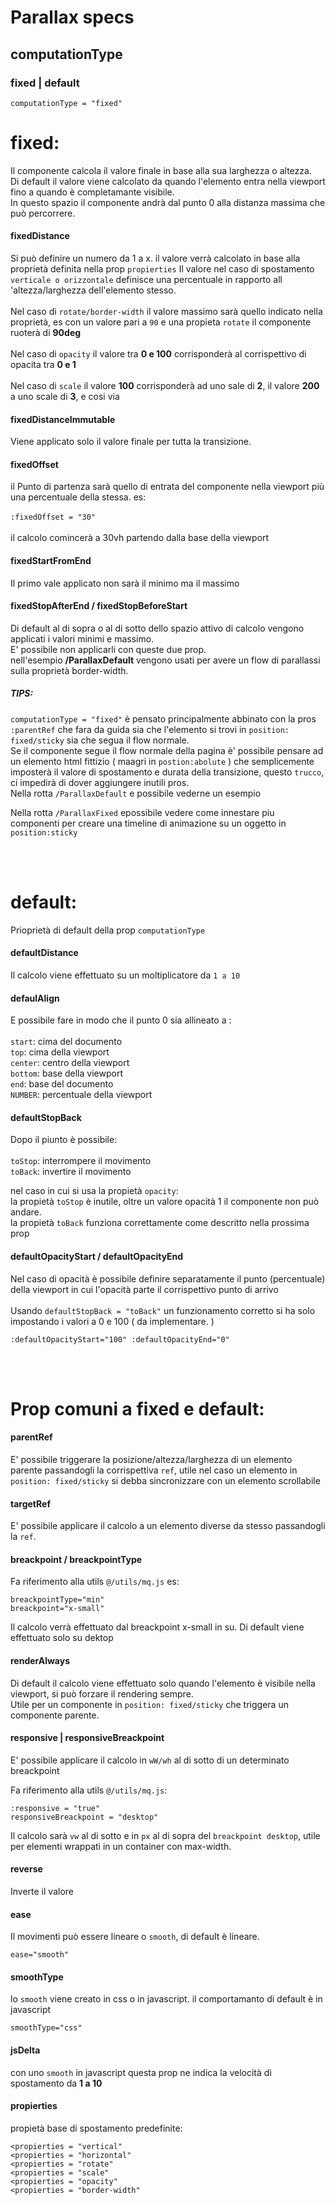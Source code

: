 # Parallax specs

## computationType

### fixed | default

```
computationType = "fixed"
```
# fixed:

Il componente calcola il valore finale in base alla sua larghezza o altezza.<br/>
Di default il valore viene calcolato da quando l'elemento entra nella viewport fino a quando è completamante visibile.<br/>
In questo spazio il componente andrà dal punto 0 alla distanza massima che può percorrere.

#### fixedDistance

Si può definire un numero da 1 a x.
il valore verrà calcolato in base alla proprietà definita nella prop `propierties`
Il valore nel caso di spostamento `verticale o orizzontale` definisce una percentuale in rapporto all 'altezza/larghezza dell'elemento stesso.<br/><br/>
Nel caso di `rotate/border-width` il valore massimo sarà quello indicato nella proprietà, es con un valore pari a  `90` e una propieta `rotate` il componente ruoterà di **90deg**<br/><br/>
Nel caso di `opacity` il valore tra **0 e 100** corrisponderà al corrispettivo di opacita tra **0 e 1**<br/><br/>
Nel caso di `scale` il valore **100** corrisponderà ad uno sale di **2**, il valore **200** a uno scale di **3**, e cosi via

#### fixedDistanceImmutable

Viene applicato solo il valore finale per tutta la transizione.

#### fixedOffset

il Punto di partenza sarà quello di entrata del componente nella viewport più una percentuale della stessa. es:<br/><br/>
`:fixedOffset = "30"`<br/><br/>
il calcolo comincerà a 30vh partendo dalla base della viewport

#### fixedStartFromEnd

Il primo vale applicato non sarà il minimo ma il massimo

#### fixedStopAfterEnd / fixedStopBeforeStart

Di default al di sopra o al di sotto dello spazio attivo di calcolo vengono applicati i valori minimi e massimo.<br/>
E' possibile non applicarli con queste due prop.<br/>
nell'esempio **/ParallaxDefault** vengono usati per avere un flow di parallassi sulla proprietà border-width.
<br/>

##### TIPS:
`computationType = "fixed"` è pensato principalmente abbinato con la pros `:parentRef` che fara da guida sia che l'elemento si trovi in  `position: fixed/sticky` sia che segua il flow normale.<br/>
Se il componente segue il flow normale della pagina è' possibile pensare ad un elemento html fittizio ( maagri in `postion:abolute` ) che semplicemente imposterà il valore di spostamento e durata della transizione, questo `trucco`, ci impedirà di dover aggiungere inutili pros.<br/>
Nella rotta `/ParallaxDefault` e possibile vederne un esempio

Nella rotta `/ParallaxFixed` epossibile vedere come innestare piu componenti per creare una timeline di animazione su un oggetto in `position:sticky`

<br/><br/>

# default:

Prioprietà di default della prop `computationType`

#### defaultDistance

Il calcolo viene effettuato su un moltiplicatore da `1 a 10`

#### defaulAlign

E possibile fare in modo che il punto 0 sia allineato a :<br/><br/>
`start`: cima del documento<br/>
`top`: cima della viewport<br/>
`center`: centro della viewport<br/>
`bottom`:  base della viewport<br/>
`end`: base del documento<br/>
`NUMBER`: percentuale della viewport<br/>

#### defaultStopBack

Dopo il piunto è possibile:<br/><br/>
`toStop`: interrompere il movimento<br/>
`toBack`: invertire il movimento

nel caso in cui si usa la propietà `opacity`:<br/>
la propietà `toStop` è inutile, oltre un valore opacità 1 il componente non può andare.<br/>
la propietà `toBack` funziona correttamente come descritto nella prossima prop



#### defaultOpacityStart / defaultOpacityEnd

Nel caso di opacità è possibile definire separatamente il punto (percentuale) della viewport in cui l'opacità parte il corrispettivo punto di arrivo<br/><br/>
Usando `defaultStopBack = "toBack"` un funzionamento corretto si ha solo impostando i valori a 0 e 100 ( da implementare. )

`:defaultOpacityStart="100"
:defaultOpacityEnd="0"`

<br/><br/>


# Prop comuni a fixed e default:


#### parentRef
E' possibile triggerare la posizione/altezza/larghezza di un elemento parente passandogli la corrispettiva `ref`, utile nel caso un elemento in `position: fixed/sticky` si debba sincronizzare con un elemento scrollabile


#### targetRef
E' possibile applicare il calcolo a un elemento diverse da stesso passandogli la `ref`.

#### breackpoint / breackpointType

Fa riferimento alla utils `@/utils/mq.js` es:

`breackpointType="min"`<br/>
`breackpoint="x-small"`

Il calcolo verrà effettuato dal breackpoint x-small in su.
Di default viene effettuato solo su dektop

#### renderAlways

Di default il calcolo viene effettuato solo quando l'elemento è visibile nella viewport, si può forzare il rendering sempre.<br/>
Utile per un componente in `position: fixed/sticky` che triggera un componente parente.

#### responsive | responsiveBreackpoint

E' possibile applicare il calcolo in `wW/wh` al di sotto di un determinato breackpoint

Fa riferimento alla utils `@/utils/mq.js`:

`:responsive = "true"`<br/>
`responsiveBreackpoint = "desktop"`

Il calcolo sarà `vw` al di sotto e in `px` al di sopra del `breackpoint desktop`, utile per elementi wrappati in un container con max-width.

#### reverse

Inverte il valore

#### ease

Il movimenti può essere lineare o `smooth`, di default è lineare.

`ease="smooth"`

#### smoothType
lo `smooth` viene creato in css o in javascript.
il comportamanto di default è in javascript

`smoothType="css"`


#### jsDelta

con uno `smooth` in javascript questa prop ne indica la velocità di spostamento da **1 a 10**

#### propierties

propietà base di spostamento predefinite:

`<propierties = "vertical"`<br/>
`<propierties = "horizontal"`<br/>
`<propierties = "rotate"`<br/>
`<propierties = "scale"`<br/>
`<propierties = "opacity"`<br/>
`<propierties = "border-width"`<br/>
